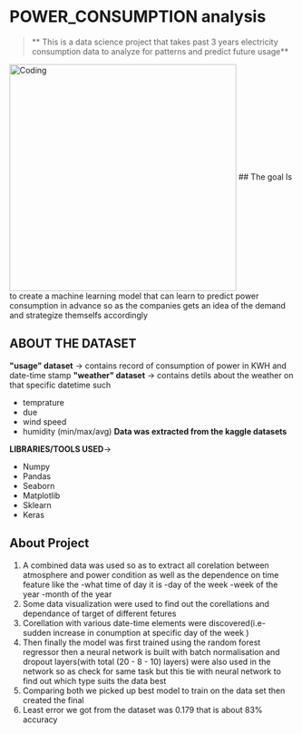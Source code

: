 # POWER_CONSUMPTION analysis
> ** This is a data science project that takes past 3 years electricity consumption data to analyze for patterns and predict future usage**

<img align="center" alt="Coding" width="400" src="https://ec.europa.eu/eurostat/documents/4187653/9806083/Energy+consumption+in+EU+households">
## The goal
Is to create a machine learning model that can learn to predict power consumption in advance so as the companies gets an idea of the demand and strategize themselfs accordingly

## ABOUT THE DATASET
**"usage" dataset** ->  contains record of consumption of power in KWH and date-time stamp
**"weather" dataset** -> contains detils about the weather on that specific datetime such   
- temprature
- due
- wind speed
- humidity (min/max/avg)
**Data was extracted from the kaggle datasets**                                                                                            
                                                                                            
**LIBRARIES/TOOLS USED**-> 
- Numpy
- Pandas
- Seaborn 
- Matplotlib
- Sklearn
- Keras


## About Project
1. A combined data was used so as to extract all corelation between atmosphere and power condition as well as the dependence on time feature like the -what time of day it is -day of the week -week of the year -month of the year
2. Some data visualization were used to find out the corellations and dependance of target of different fetures
3. Corellation with various date-time elements were discovered(i.e- sudden increase in conumption at specific day of the week )
4. Then finally the model was first  trained using the random forest regressor then a neural network is built with batch normalisation and dropout layers(with total (20 - 8 - 10) layers) were also used in the network so as check for same task but this tie with neural network to find out which type suits the data best
5. Comparing both we picked up best model to train on  the data set then created the final 
6. Least error we got from the dataset was 0.179 that is about 83% accuracy
